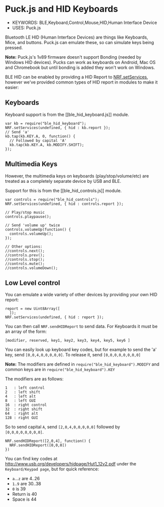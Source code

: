 <!--- Copyright (c) 2016 Gordon Williams, Pur3 Ltd. See the file LICENSE for copying permission. -->
Puck.js and HID Keyboards
=========================

* KEYWORDS: BLE,Keyboard,Control,Mouse,HID,Human Interface Device
* USES: Puck.js

Bluetooth LE HID (Human Interface Devices) are things like Keyboards, Mice,
and buttons. Puck.js can emulate these, so can simulate keys being pressed.

**Note:** Puck.js's 1v89 firmware doesn't support Bonding (needed by Windows HID devices). Pucks can work as keyboards on Android, Mac OS and Chromebook but until bonding is added they won't work on Windows.

BLE HID can be enabled by providing a HID Report to [NRF.setServices](/Reference#l_NRF_setServices),
however we've provided common types of HID report in modules to make it easier:


Keyboards
---------

Keyboard support is from the [[ble_hid_keyboard.js]] module.

```
var kb = require("ble_hid_keyboard");
NRF.setServices(undefined, { hid : kb.report });
// Send 'a'
kb.tap(kb.KEY.A, 0, function() {
  // Followed by capital 'A'
  kb.tap(kb.KEY.A, kb.MODIFY.SHIFT);
});
```


Multimedia Keys
---------------

However, the multimedia keys on keyboards (play/stop/volume/etc) are treated
as a completely separate device by USB and BLE.

Support for this is from the [[ble_hid_controls.js]] module.

```
var controls = require("ble_hid_controls");
NRF.setServices(undefined, { hid : controls.report });

// Play/stop music
controls.playpause();

// Send 'volume up' twice
controls.volumeUp(function() {
  controls.volumeUp();
});

// Other options:
//controls.next();
//controls.prev();
//controls.stop();
//controls.mute();
//controls.volumeDown();
```


Low Level control
------------------

You can emulate a wide variety of other devices by providing your own HID report:

```
report = new Uint8Array([
  ]);
NRF.setServices(undefined, { hid : report });  
```

You can then call `NRF.sendHIDReport` to send data. For Keyboards it must be an array of the form:

```
[modifier, reserved, key1, key2, key3, key4, key5, key6 ]
```

You can easily look up keyboard key codes, but for example
to send the 'a' key, send `[0,0,4,0,0,0,0,0]`. To release
it, send `[0,0,0,0,0,0,0,0]`

**Note:** The modifiers are defined in `require("ble_hid_keyboard").MODIFY` and
common keys are in `require("ble_hid_keyboard").KEY`

The modifiers are as follows:

```
1   : left control
2   : left shift
4   : left alt
8   : left GUI
16  : right control
32  : right shift
64  : right alt
128 : right GUI
```

So to send capital `A`, send `[2,0,4,0,0,0,0,0]` followed by `[0,0,0,0,0,0,0,0]`.

```
NRF.sendHIDReport([2,0,4], function() {
  NRF.sendHIDReport([0,0,0])
})
```

You can find key codes at http://www.usb.org/developers/hidpage/Hut1_12v2.pdf
under the `Keyboard/Keypad page`, but for quick reference:

* `a`...`z` are 4..26
* `1`..`9` are 30..38
* `0` is 39
* Return is 40
* Space is 44
